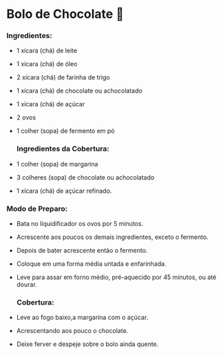 # Bolo de Chocolate :chocolate_bar:



###      Ingredientes:

- 1 xícara (chá) de leite

- 1 xícara (chá) de óleo

- 2 xícara (chá) de farinha de trigo

- 1 xícara (chá) de chocolate ou achocolatado

- 1 xícara (chá) de açúcar

- 2 ovos

- 1 colher (sopa) de fermento em pó

  ### Ingredientes da Cobertura: 

- 1 colher (sopa) de margarina

- 3 colheres (sopa) de chocolate ou achocolatado

- 1 xícara (chá) de açúcar refinado.

###      Modo de Preparo:

- Bata no liquidificador os ovos por 5 minutos.
- Acrescente aos poucos os demais ingredientes, exceto o fermento.

- Depois de bater acrescente então o fermento.

- Coloque em uma forma média untada e enfarinhada.

- Leve para assar em forno médio, pré-aquecido por 45 minutos, ou até dourar.

  ### **Cobertura:**

- Leve ao fogo baixo,a margarina com o açúcar.

- Acrescentando aos pouco o chocolate.

- Deixe ferver e despeje sobre o bolo ainda quente.

  


